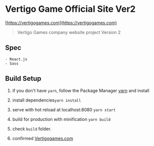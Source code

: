 # Vertigo Game Official Site Ver2
[https://vertigogames.com](https://vertigogames.com)
> Vertigo Games company website project Version 2

## Spec
```
- React.js
- Sass
```


## Build Setup
1. if you don't have ```yarn```, follow the Package Manager [yarn](https://yarnpkg.com/getting-started/install) and install

2. install dependencies```yarn install``` 
  
3. serve with hot reload at localhost:8080 ```yarn start``` 
  
4. build for production with minification ```yarn build``` 
  
5. check ```build``` folder.
  
6. confirmed [Vertigogames.com](vertigogames.com)

